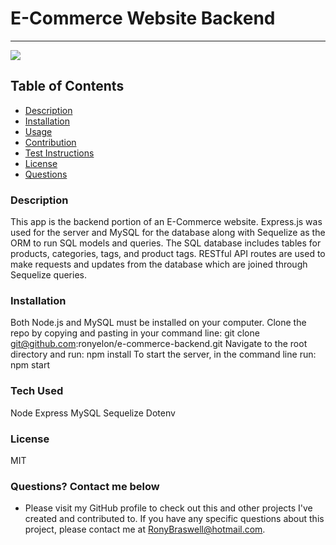 # E-Commerce Website Backend
  ----
  <a href="https://img.shields.io/badge/License-M-brightgreen"><img src="https://img.shields.io/badge/License-M-brightgreen"></a>


  ## Table of Contents
  - [Description](#description)
  - [Installation](#installation)
  - [Usage](#usage)
  - [Contribution](#contribution)
  - [Test Instructions](#test-instructions)
  - [License](#license)
  - [Questions](#questions?-contact-me-below)

  ### Description
  This app is the backend portion of an E-Commerce website. Express.js was used for the server and MySQL for the database along with Sequelize as the ORM to run SQL models and queries. The SQL database includes tables for products, categories, tags, and product tags. RESTful API routes are used to make requests and updates from the database which are joined through Sequelize queries.

  ### Installation
  Both Node.js and MySQL must be installed on your computer.
  Clone the repo by copying and pasting in your command line:
  git clone git@github.com:ronyelon/e-commerce-backend.git
  Navigate to the root directory and run:
  npm install
  To start the server, in the command line run:
  npm start

  ### Tech Used
  Node
  Express
  MySQL
  Sequelize
  Dotenv

  ### License
  MIT

  ### Questions? Contact me below
  - Please visit my GitHub profile to check out this and other projects I've created and contributed to. If you have any specific questions about this project, please contact me at RonyBraswell@hotmail.com.

 
  